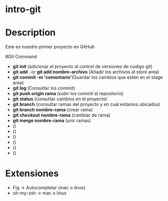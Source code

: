 # intro-git

# Description

Este es nuestro primer proyecto en GitHub

#Git Command

- <strong>git init</strong> (adicionar el proyecto al control de versiones de codigo git)
- <strong>git add . </strong> or <strong> git add nombre-archivo </strong>(Añadir los archivos al store area)
- <strong>git commit -m 'comentario'</strong>(Guardar los cambios que estén en el stage area)
- <strong>git log </strong>(Consultar los commit)
- <strong>git push origin rama </strong>(subir los commit al repositorio)
- <strong>git status </strong> (consultar cambios en el proyecto)
- <strong>git branch</strong> (consultar ramas del proyecto y en cual estamos ubicados)
- <strong>git branch nombre-rama</strong> (crear rama)
- <strong>git checkout nombre-rama</strong> (cambiar de rama)
- <strong>git merge nombre-rama</strong> (unir ramas)
- <strong></strong> ()
- <strong></strong> ()
- <strong></strong> ()
- <strong></strong> ()
- <strong></strong> ()
- <strong></strong> ()


# Extensiones

- Fig -> Autocompletar (mac o linux)
- oh-my-zsh -> mac o linux